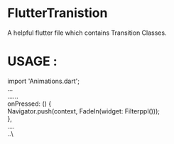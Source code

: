 # FlutterTranistion
A helpful flutter file which contains Transition Classes.

# USAGE : 
 
import 'Animations.dart';\
...\
......\
onPressed: () {\
Navigator.push(context, FadeIn(widget: Filterppl()));\
},\
....\
..\
